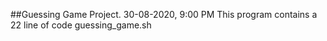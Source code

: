##Guessing Game Project. 30-08-2020, 9:00 PM This program contains a 22 line of code guessing_game.sh
